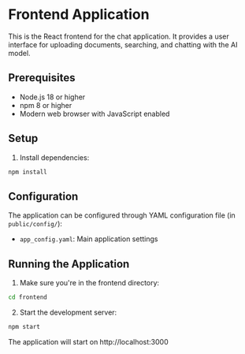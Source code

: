 # Frontend Application

This is the React frontend for the chat application. It provides a user interface for uploading documents, searching, and chatting with the AI model.

## Prerequisites

- Node.js 18 or higher
- npm 8 or higher
- Modern web browser with JavaScript enabled

## Setup

1. Install dependencies:
```bash
npm install
```

## Configuration

The application can be configured through YAML configuration file (in `public/config/`):

   - `app_config.yaml`: Main application settings

## Running the Application

1. Make sure you're in the frontend directory:
```bash
cd frontend
```

2. Start the development server:
```bash
npm start
```

The application will start on http://localhost:3000